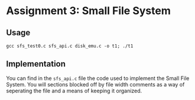 # Assignment 3: Small File System

## Usage

`gcc sfs_test0.c sfs_api.c disk_emu.c -o t1; ./t1`

## Implementation

You can find in the `sfs_api.c` file the code used to implement the Small File System. You will sections blocked off by file width comments as a way of seperating the file and a means of keeping it organized.
